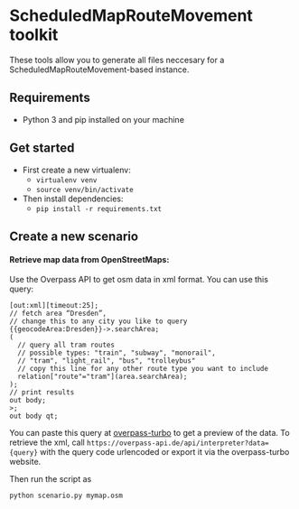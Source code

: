# ScheduledMapRouteMovement toolkit

These tools allow you to generate all files neccesary for a ScheduledMapRouteMovement-based instance.

## Requirements
* Python 3 and pip installed on your machine
  
## Get started
* First create a new virtualenv:
  * `virtualenv venv`
  * `source venv/bin/activate`
* Then install dependencies:
  * `pip install -r requirements.txt`

## Create a new scenario

#### Retrieve map data from OpenStreetMaps:

Use the Overpass API to get osm data in xml format.
You can use this query:

```angular2
[out:xml][timeout:25];
// fetch area “Dresden”, 
// change this to any city you like to query
{{geocodeArea:Dresden}}->.searchArea;
(
  // query all tram routes
  // possible types: "train", "subway", "monorail", 
  // "tram", "light_rail", "bus", "trolleybus"
  // copy this line for any other route type you want to include
  relation["route"="tram"](area.searchArea);
);
// print results
out body;
>;
out body qt;
```

You can paste this query at [overpass-turbo](https://overpass-turbo.eu/) to get a preview of the data.
To retrieve the xml, call `https://overpass-api.de/api/interpreter?data={query}` with the query code 
urlencoded or export it via the overpass-turbo website.

Then run the script as

`python scenario.py mymap.osm`
